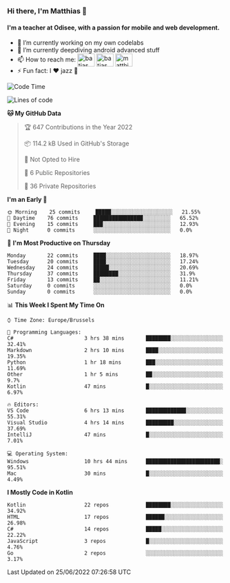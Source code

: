 ### Hi there, I'm Matthias 👋

#### I'm a teacher at Odisee, with a passion for mobile and web development.

- 🔭 I’m currently working on my own codelabs
- 🌱 I’m currently deepdiving android advanced stuff
- 📫 How to reach me: <a href="https://dev.to/batjas" target="_blank"><img align="center" src="https://raw.githubusercontent.com/rahuldkjain/github-profile-readme-generator/master/src/images/icons/Social/devto.svg" alt="batjas" height="30" width="40" /></a>
<a href="https://twitter.com/batjas" target="_blank"><img align="center" src="https://raw.githubusercontent.com/rahuldkjain/github-profile-readme-generator/master/src/images/icons/Social/twitter.svg" alt="batjas" height="30" width="40" /></a>
<a href="https://linkedin.com/in/matthiasdruwé" target="_blank"><img align="center" src="https://raw.githubusercontent.com/rahuldkjain/github-profile-readme-generator/master/src/images/icons/Social/linked-in-alt.svg" alt="matthiasdruwé" height="30" width="40" /></a>
- ⚡ Fun fact: I ❤ jazz 🎷


<!--START_SECTION:waka-->
![Code Time](http://img.shields.io/badge/Code%20Time-343%20hrs%2049%20mins-blue)

![Lines of code](https://img.shields.io/badge/From%20Hello%20World%20I%27ve%20Written-389%20Thousand%20lines%20of%20code-blue)

**🐱 My GitHub Data** 

> 🏆 647 Contributions in the Year 2022
 > 
> 📦 114.2 kB Used in GitHub's Storage 
 > 
> 🚫 Not Opted to Hire
 > 
> 📜 6 Public Repositories 
 > 
> 🔑 36 Private Repositories  
 > 
**I'm an Early 🐤** 

```text
🌞 Morning    25 commits     █████░░░░░░░░░░░░░░░░░░░░   21.55% 
🌆 Daytime    76 commits     ████████████████░░░░░░░░░   65.52% 
🌃 Evening    15 commits     ███░░░░░░░░░░░░░░░░░░░░░░   12.93% 
🌙 Night      0 commits      ░░░░░░░░░░░░░░░░░░░░░░░░░   0.0%

```
📅 **I'm Most Productive on Thursday** 

```text
Monday       22 commits     ████░░░░░░░░░░░░░░░░░░░░░   18.97% 
Tuesday      20 commits     ████░░░░░░░░░░░░░░░░░░░░░   17.24% 
Wednesday    24 commits     █████░░░░░░░░░░░░░░░░░░░░   20.69% 
Thursday     37 commits     ████████░░░░░░░░░░░░░░░░░   31.9% 
Friday       13 commits     ██░░░░░░░░░░░░░░░░░░░░░░░   11.21% 
Saturday     0 commits      ░░░░░░░░░░░░░░░░░░░░░░░░░   0.0% 
Sunday       0 commits      ░░░░░░░░░░░░░░░░░░░░░░░░░   0.0%

```


📊 **This Week I Spent My Time On** 

```text
⌚︎ Time Zone: Europe/Brussels

💬 Programming Languages: 
C#                       3 hrs 38 mins       ████████░░░░░░░░░░░░░░░░░   32.41% 
Markdown                 2 hrs 10 mins       ████░░░░░░░░░░░░░░░░░░░░░   19.35% 
Python                   1 hr 18 mins        ███░░░░░░░░░░░░░░░░░░░░░░   11.69% 
Other                    1 hr 5 mins         ██░░░░░░░░░░░░░░░░░░░░░░░   9.7% 
Kotlin                   47 mins             █░░░░░░░░░░░░░░░░░░░░░░░░   6.97%

🔥 Editors: 
VS Code                  6 hrs 13 mins       █████████████░░░░░░░░░░░░   55.31% 
Visual Studio            4 hrs 14 mins       █████████░░░░░░░░░░░░░░░░   37.69% 
IntelliJ                 47 mins             █░░░░░░░░░░░░░░░░░░░░░░░░   7.01%

💻 Operating System: 
Windows                  10 hrs 44 mins      ████████████████████████░   95.51% 
Mac                      30 mins             █░░░░░░░░░░░░░░░░░░░░░░░░   4.49%

```

**I Mostly Code in Kotlin** 

```text
Kotlin                   22 repos            ████████░░░░░░░░░░░░░░░░░   34.92% 
HTML                     17 repos            ██████░░░░░░░░░░░░░░░░░░░   26.98% 
C#                       14 repos            █████░░░░░░░░░░░░░░░░░░░░   22.22% 
JavaScript               3 repos             █░░░░░░░░░░░░░░░░░░░░░░░░   4.76% 
Go                       2 repos             ░░░░░░░░░░░░░░░░░░░░░░░░░   3.17%

```



 Last Updated on 25/06/2022 07:26:58 UTC
<!--END_SECTION:waka-->
